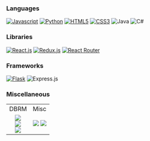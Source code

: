 <!-- # About Me -->






### Languages
[![Javascript](https://camo.githubusercontent.com/2023dc4b668a3505629a807fda6137fd77b7557326b6d5451b7eb20c4715214c/68747470733a2f2f696d672e736869656c64732e696f2f62616467652f2d4a6176615363726970742d6637646631653f7374796c653d666f722d7468652d6261646765266c6f676f3d4a617661536372697074266c6f676f436f6c6f723d626c61636b)](#)
[![Python](https://camo.githubusercontent.com/97597ac0c66b75da381cb805672d1caff93a03d8225f7f9358e7c7f1b91143a6/68747470733a2f2f696d672e736869656c64732e696f2f62616467652f2d507974686f6e2d3337373641423f7374796c653d666f722d7468652d6261646765266c6f676f3d507974686f6e266c6f676f436f6c6f723d7768697465)](#)
[![HTML5](https://camo.githubusercontent.com/939ccbc4390d4b233428c14aeee9278cf90c10e970e0234a42899451538873b1/68747470733a2f2f696d672e736869656c64732e696f2f62616467652f2d48544d4c352d4533344632363f7374796c653d666f722d7468652d6261646765266c6f676f3d68746d6c35266c6f676f436f6c6f723d7768697465)](#)
[![CSS3](https://camo.githubusercontent.com/2a7f4052ea934735f61d7ee294ec6846dee5f8f871530e05f7f737c5e3c060f5/68747470733a2f2f696d672e736869656c64732e696f2f62616467652f2d435353332d3135373242363f7374796c653d666f722d7468652d6261646765266c6f676f3d43535333266c6f676f436f6c6f723d7768697465)](#)
![Java](https://img.shields.io/badge/java-%23ED8B00.svg?style=for-the-badge&logo=java&logoColor=white)
![C#](https://img.shields.io/badge/c#-%23ED8B00.svg?style=for-the-badge&logo=java&logoColor=white)


### Libraries
[![React.js](https://camo.githubusercontent.com/31ffd034107736b974fa5a52bbd5ee83118073039ca287d76a4ea54811dbbfde/68747470733a2f2f696d672e736869656c64732e696f2f62616467652f2d52656163742d3631444146423f7374796c653d666f722d7468652d6261646765266c6f676f3d5265616374266c6f676f436f6c6f723d626c61636b)](#)
[![Redux.js](https://camo.githubusercontent.com/59724eebf959026f2346989b916c44a819b58518704fd8f3dfe9570cdccab450/68747470733a2f2f696d672e736869656c64732e696f2f62616467652f2d52656475782d3736344142433f7374796c653d666f722d7468652d6261646765266c6f676f3d5265647578266c6f676f436f6c6f723d7768697465)](#)
[![React Router](https://camo.githubusercontent.com/8a58a4565dd9a902796eafebf565d0b602564c28891b0638ede18629dce29a03/68747470733a2f2f696d672e736869656c64732e696f2f62616467652f2d5265616374253230526f757465722d4341343234353f7374796c653d666f722d7468652d6261646765266c6f676f3d52656163742d526f75746572266c6f676f436f6c6f723d7768697465)](#)


### Frameworks
[![Flask](https://camo.githubusercontent.com/8d3b67311f1f8008cbd6d19dd6fe85f31e4a27ee9c4846281d33b986139a0ec9/68747470733a2f2f696d672e736869656c64732e696f2f62616467652f2d466c61736b2d3030303030303f7374796c653d666f722d7468652d6261646765266c6f676f3d466c61736b266c6f676f436f6c6f723d7768697465)](#)
![Express.js](https://img.shields.io/badge/express.js-%23404d59.svg?style=for-the-badge&logo=express&logoColor=%2361DAFB)


### Miscellaneous

<table>
  <thead>

  </thead>
  <tbody>
    <tr>
      <td>DBRM</td>       
      <td>Misc</td>
    </tr>
    <tr>
      <td style='text-align: center'>
      <img src='https://camo.githubusercontent.com/6f71b1c0253b2ec76da45564957313ceb375105949c019632c3bc413ef3b431c/68747470733a2f2f696d672e736869656c64732e696f2f62616467652f2d506f737467726553514c2d3333363739313f7374796c653d666f722d7468652d6261646765266c6f676f3d506f737467726553514c266c6f676f436f6c6f723d7768697465' /><br><img src='https://img.shields.io/badge/Sequelize-52B0E7?style=for-the-badge&logo=Sequelize&logoColor=white' />
      <br><img src='https://img.shields.io/badge/Sqlalchemy-52B0E7?style=for-the-badge&logo=Sqlalchemy&logoColor=black' />
      </td>
      <td>
        <img src='https://img.shields.io/badge/node.js-6DA55F?style=for-the-badge&logo=node.js&logoColor=white' />
        <img src='https://img.shields.io/badge/Postman-FF6C37?style=for-the-badge&logo=postman&logoColor=white' />        
      </td>
  </tbody>

